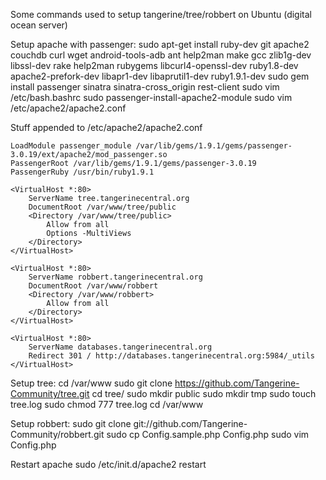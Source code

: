 Some commands used to setup tangerine/tree/robbert on Ubuntu (digital ocean server)

Setup apache with passenger:
    sudo apt-get install ruby-dev git apache2 couchdb curl wget android-tools-adb ant help2man make gcc zlib1g-dev libssl-dev rake help2man rubygems libcurl4-openssl-dev ruby1.8-dev  apache2-prefork-dev libapr1-dev   libaprutil1-dev ruby1.9.1-dev
    sudo gem install passenger sinatra sinatra-cross_origin rest-client
    sudo vim /etc/bash.bashrc 
    sudo passenger-install-apache2-module
    sudo vim /etc/apache2/apache2.conf 

Stuff appended to /etc/apache2/apache2.conf 

    LoadModule passenger_module /var/lib/gems/1.9.1/gems/passenger-3.0.19/ext/apache2/mod_passenger.so
    PassengerRoot /var/lib/gems/1.9.1/gems/passenger-3.0.19
    PassengerRuby /usr/bin/ruby1.9.1

    <VirtualHost *:80>
        ServerName tree.tangerinecentral.org
        DocumentRoot /var/www/tree/public
        <Directory /var/www/tree/public>
            Allow from all
            Options -MultiViews
        </Directory>
    </VirtualHost>

    <VirtualHost *:80>
        ServerName robbert.tangerinecentral.org
        DocumentRoot /var/www/robbert
        <Directory /var/www/robbert>
            Allow from all
        </Directory>
    </VirtualHost>

    <VirtualHost *:80>
        ServerName databases.tangerinecentral.org
        Redirect 301 / http://databases.tangerinecentral.org:5984/_utils
    </VirtualHost>

Setup tree:
    cd /var/www
    sudo git clone https://github.com/Tangerine-Community/tree.git
    cd tree/
    sudo mkdir public
    sudo mkdir tmp
    sudo touch tree.log
    sudo chmod 777 tree.log 
    cd /var/www
    
Setup robbert:
    sudo git clone git://github.com/Tangerine-Community/robbert.git
    sudo cp Config.sample.php Config.php
    sudo vim Config.php

Restart apache
    sudo /etc/init.d/apache2 restart
